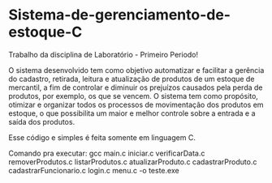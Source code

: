# Sistema-de-gerenciamento-de-estoque-C

Trabalho da disciplina de Laboratório - Primeiro Periodo!

O sistema desenvolvido tem como objetivo automatizar e facilitar a gerência do cadastro, retirada, leitura e atualização de produtos de um estoque de mercantil, a fim de controlar e diminuir os prejuízos causados pela perda de produtos, por exemplo, os que se vencem. O sistema tem como propósito, otimizar e organizar todos os processos de movimentação dos produtos em estoque, o que possibilita um maior e melhor controle sobre a entrada e a saída dos produtos. 

Esse código e simples é feita somente em linguagem C.

Comando pra executar:
gcc main.c iniciar.c verificarData.c removerProdutos.c listarProdutos.c atualizarProduto.c cadastrarProduto.c cadastrarFuncionario.c login.c menu.c -o teste.exe
